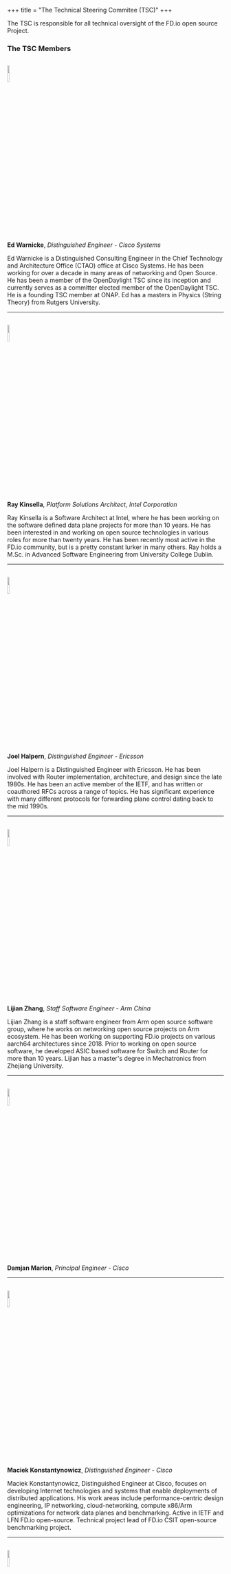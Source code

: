 +++
title = "The Technical Steering Commitee (TSC)"
+++

The TSC is responsible for all technical oversight of the FD.io open source Project.

### The TSC Members


## <img src="/img/ew.jpg" width=10% > 
**Ed Warnicke**, *Distinguished Engineer - Cisco Systems*

Ed Warnicke is a Distinguished Consulting Engineer in the Chief Technology
and Architecture Office (CTAO) office at Cisco Systems. He has been working
for over a decade in many areas of networking and Open Source. He has been
a member of the OpenDaylight TSC since its inception and currently serves as
a committer elected member of the OpenDaylight TSC. He is a founding TSC
member at ONAP. Ed has a masters in Physics (String Theory) from Rutgers University.

--------------------------


## <img src="/img/rk.png" width=10% > 
**Ray Kinsella**, *Platform Solutions Architect, Intel Corporation*

Ray Kinsella is a Software Architect at Intel, where he has been working
on the software defined data plane projects for more than 10 years. He has
been interested in and working on open source technologies in various roles
for more than twenty years. He has been recently most active in the FD.io
community, but is a pretty constant lurker in many others. Ray holds a M.Sc.
in Advanced Software Engineering from University College Dublin.

--------------------------

## <img src="/img/jh.jpg" width=10% > 
**Joel Halpern**, *Distinguished Engineer - Ericsson*

Joel Halpern is a Distinguished Engineer with Ericsson. He has been involved
with Router implementation, architecture, and design since the late 1980s. He
has been an active member of the IETF, and has written or coauthored RFCs
across a range of topics. He has significant experience with many different
protocols for forwarding plane control dating back to the mid 1990s.

--------------------------

## <img src="/img/lz.png" width=10% > 
**Lijian Zhang**, *Staff Software Engineer - Arm China*

Lijian Zhang is a staff software engineer from Arm open source software group, where he works on networking open source projects on Arm ecosystem. He has been working on supporting FD.io projects on various aarch64 architectures since 2018. Prior to working on open source software, he developed ASIC based software for Switch and Router for more than 10 years. Lijian has a master's degree in Mechatronics from Zhejiang University.

--------------------------

## <img src="/img/dm.jpg" width=10% > 
**Damjan Marion**, *Principal Engineer - Cisco*

--------------------------

## <img src="/img/mk.jpg" width=10% > 
**Maciek Konstantynowicz**, *Distinguished Engineer - Cisco*

Maciek Konstantynowicz, Distinguished Engineer at Cisco, focuses on developing Internet technologies and systems that enable deployments of distributed applications. His work areas include performance-centric design engineering, IP networking, cloud-networking, compute x86/Arm optimizations for network data planes and benchmarking. Active in IETF and LFN FD.io open-source. Technical project lead of FD.io CSIT open-source benchmarking project.

--------------------------

## <img src="/img/ms.jpg" width=10% > 
**Matthew Smith**, *Netgate*

Matthew Smith is a Software Engineer at Netgate, where he designs and implements firewall and router appliances which are based on open-source software. He has been a contributor to VPP since 2016 and a committer since 2020.

--------------------------

## <img src="/img/nr.jpg" width=10% > 
**Neale Ranns**, *Graphiant*

Neale Ranns is a data-plane software engineer at Graphiant. He has spent 20+ years in the networking world building low level router functions and data-planes. He has contributed to VPP since 2016 and been a committer since 2017.

--------------------------



### Past members

## <img src="/img/db.png" width=10% > 
**Dave Barach**, *Cisco Fellow*

Dave Barach is a Cisco Fellow specializing in high-speed packet processing on
commodity hardware. Dave has worked on the fd.io vpp stack for more than a
dozen years (and counting). Dave started programming in 1968, and has written
all sorts of high performance software as well as highly scalable performance analysis
tooling.

--------------------------
## <img src="/img/gz.jpg" width=10% > 
**George Zhao**, *Director of Open Source and Ecosystem, Huawei Technologies Co., Ltd.*

George has 25 years of working experience in networking, software architecture
and has been an open source evangelist for the past 4 years. He currently
is director of open source and ecosystem at Huawei Technologies Co., Ltd.
George received a bachelor in E.E. from McGill University and master’s on
computer engineering from the University of Toronto.

--------------------------

## <img src="/img/vv.png" width=10% > 
**Venky Venkatesan**, *In Memoriam*

It is with a heavy heart that we share news that the DPDK and FD.io communities
have lost a key founding member of the communities: Venky Venkatesan has passed
away following a long battle with cancer. We’d like to express our utmost condolences
to Venky’s family, friends, and extended community during this incredibly sad time.
Venky was an extremely inspiring man who exuded greatness all around; he will be dearly missed.

Affectionately known as “The Father of DPDK,” a nod to his invention and creation
of DPDK approximately ten years ago (before it was called DPDK), his footprints
across the industry and the globe, are everywhere: Venky was deeply involved in the
PICMG ATCA specification, creating a new bladed form factor for telecom equipment.
He touched on and gave guidance to projects spanning FD.io (of which he was a sitting TSC member),
Linux/netdev, DPDK, Intel

QuickAssist Technology, BSD stacks, OVS, OPNFV, all-things-virtualization
(KVM, Xen, VMware, Hyper-V, etc.), ETSI, IETF, containers, and so many other arenas. Venky
regularly spoke at technical conferences including Intel Developer Forum, DPDK Summit,
and various other workshops spanning FD.io, NFV, SDN, and virtual switching.

Those who knew him and engaged him, especially on deep technical discussions,
knew they were talking to someone with the rare combination of skills that went
incredibly deep both on the hardware (silicon) side of platforms, but also on the
software (networking) side of platforms. Venky was well-versed on a range of topics
beyond technical themes. His mind could engage you on subjects ranging from football (soccer)
to photography, to history, to politics, and many other domains. Conversations with Venky were a treat.
Traveling with him was an adventure. Debating with him was a lesson. We will so miss all of him.

In addition to many friends and colleagues, Venky left behind a wife and two young daughters. A
GoFundMe memorial fund to establish a college fund for his daughters has been set up to honor
his legacy of mentoring and developing the next generation of engineers and scientists:
https://www.gofundme.com/venky-venkatesan-memorial-fund   

The DPDK release, 18.05, and the FD.io release, 18.04, were named in Venky’s honor as well.

Please join us in expressing our gratitude for all that Venky gave to the world during the
too-short time he was here, as well as our deep sadness in losing a great friend, colleague, and mentor.


